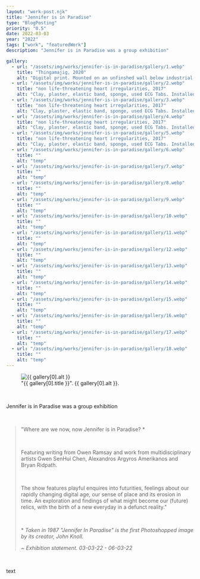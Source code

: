 ```yaml
---
layout: "work-post.njk"
title: "Jennifer is in Paradise"
type: "BlogPosting"
priority: "0.5"
date: 2022-03-03
year: "2022"
tags: ["work", "featuredWork"]
description: "Jennifer is in Paradise was a group exhibition"

gallery:
  - url: "/assets/img/works/jennifer-is-in-paradise/gallery/1.webp"
    title: "Thingamajig, 2020"
    alt: "Digital print. Mounted on an unfinshed wall below industrial piping with bright intense spot lighting"
  - url: "/assets/img/works/jennifer-is-in-paradise/gallery/2.webp"
    title: "non life-threatening heart irregularities, 2017"
    alt: "Clay, plaster, elastic band, sponge, used ECG Tabs. Installed on top of a black metal plinth made out of 25mm steel square-tubing and acrylic"
  - url: "/assets/img/works/jennifer-is-in-paradise/gallery/3.webp"
    title: "non life-threatening heart irregularities, 2017"
    alt: "Clay, plaster, elastic band, sponge, used ECG Tabs. Installed on top of a black metal plinth made out of 25mm steel square-tubing and acrylic"
  - url: "/assets/img/works/jennifer-is-in-paradise/gallery/4.webp"
    title: "non life-threatening heart irregularities, 2017"
    alt: "Clay, plaster, elastic band, sponge, used ECG Tabs. Installed on top of a black metal plinth made out of 25mm steel square-tubing and acrylic"
  - url: "/assets/img/works/jennifer-is-in-paradise/gallery/5.webp"
    title: "non life-threatening heart irregularities, 2017"
    alt: "Clay, plaster, elastic band, sponge, used ECG Tabs. Installed on top of a black metal plinth made out of 25mm steel square-tubing and acrylic"
  - url: "/assets/img/works/jennifer-is-in-paradise/gallery/6.webp"
    title: ""
    alt: "temp"
  - url: "/assets/img/works/jennifer-is-in-paradise/gallery/7.webp"
    title: ""
    alt: "temp"
  - url: "/assets/img/works/jennifer-is-in-paradise/gallery/8.webp"
    title: ""
    alt: "temp"
  - url: "/assets/img/works/jennifer-is-in-paradise/gallery/9.webp"
    title: ""
    alt: "temp"
  - url: "/assets/img/works/jennifer-is-in-paradise/gallery/10.webp"
    title: ""
    alt: "temp"
  - url: "/assets/img/works/jennifer-is-in-paradise/gallery/11.webp"
    title: ""
    alt: "temp"
  - url: "/assets/img/works/jennifer-is-in-paradise/gallery/12.webp"
    title: ""
    alt: "temp"
  - url: "/assets/img/works/jennifer-is-in-paradise/gallery/13.webp"
    title: ""
    alt: "temp"
  - url: "/assets/img/works/jennifer-is-in-paradise/gallery/14.webp"
    title: ""
    alt: "temp"
  - url: "/assets/img/works/jennifer-is-in-paradise/gallery/15.webp"
    title: ""
    alt: "temp"
  - url: "/assets/img/works/jennifer-is-in-paradise/gallery/16.webp"
    title: ""
    alt: "temp"
  - url: "/assets/img/works/jennifer-is-in-paradise/gallery/17.webp"
    title: ""
    alt: "temp"
  - url: "/assets/img/works/jennifer-is-in-paradise/gallery/18.webp"
    title: ""
    alt: "temp"
---
```


<figure class="main-article__figure">
    <img src="{{ gallery[0].url  }}" alt="{{ gallery[0].alt }}" title="{{ gallery[0].title }}">
        <figcaption>
            "{{ gallery[0].title }}". {{ gallery[0].alt }}.
        </figcaption>
</figure>

<br>

<p class="indent">Jennifer is in Paradise was a group exhibition</p>

<br>

<blockquote>
<p>"Where are we now, now Jennifer is in Paradise? *</p>

<br>

<p>Featuring writing from Owen Ramsay and work from multidisciplinary artists Gwen SenHui Chen, Alexandros Argyros Amerikanos and Bryan Ridpath.</p>

<br>

<p class="indent">The show features playful enquires into futurities, feelings about our rapidly changing digital age, our sense of place and its erosion in time. An exploration and findings of what might become our (future) relics, with the birth of a new everyday in a defunct reality."</p>

<br>

<p>* <i>Taken in 1987 "Jennifer In Paradise" is the first Photoshopped image by its creator, John Knoll.</i></p>

<cite>~ Exhibition statement. 03-03-22 - 06-03-22</cite>
</blockquote>

<br>

<p>text</p>

<br>
<br>
<script async src="/js/modal.js"></script>